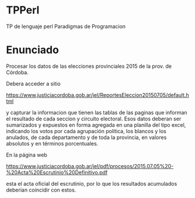 # TPPerl
TP de lenguaje perl Paradigmas de Programacion

# Enunciado

Procesar los datos de las elecciones provinciales 2015 de la prov. de Córdoba.

Debera acceder a sitio

https://www.justiciacordoba.gob.ar/jel/ReportesEleccion20150705/default.html

 y capturar la informacion que tienen las tablas de las paginas que informan el resultado de cada seccion y circuito electoral. Esos datos deberan ser sumarizados y expuestos en forma agregada en una planilla del tipo excel, indicando los votos por cada agrupación política, los blancos y los anulados, de cada departamento y de toda la provincia, en valores absolutos y en términos porcentuales.

En la página web

https://www.justiciacordoba.gob.ar/jel/pdf/procesos/2015.07.05%20-%20Acta%20Escrutinio%20Definitivo.pdf

esta el acta oficial del escrutinio, por lo que los resultados acumulados deberian coincidir con estos.
